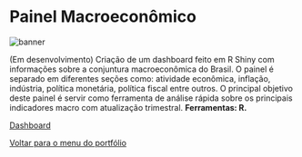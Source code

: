 # Painel Macroeconômico

 ![banner](https://github.com/twpinter/Projeto-Painel-Macroeconomia/blob/master/banner.png)

(Em desenvolvimento) Criação de um dashboard feito em R Shiny com informações sobre a conjuntura macroeconômica do Brasil. O painel é separado em diferentes seções como: atividade econômica, inflação, indústria, política monetária, política fiscal entre outros. O principal objetivo deste painel é servir como ferramenta de análise rápida sobre os principais indicadores macro com atualização trimestral.
**Ferramentas: R.**

[Dashboard](https://twpinter.shinyapps.io/Teste/)

[Voltar para o menu do portfólio](https://github.com/twpinter/Portfolio)
